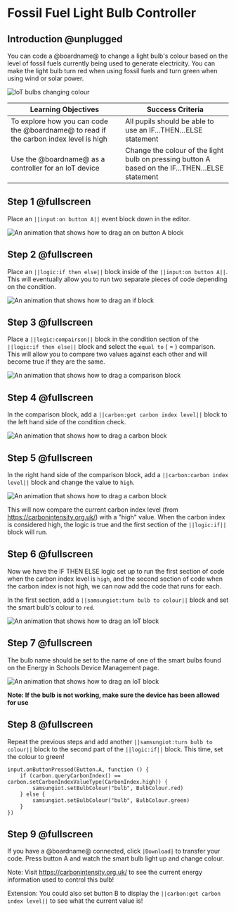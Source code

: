 # Fossil Fuel Light Bulb Controller

## Introduction @unplugged

You can code a @boardname@ to change a light bulb's colour based on the level of fossil fuels currently being used to generate electricity. You can make the light bulb turn red when using fossil fuels and turn green when using wind or solar power.

![IoT bulbs changing colour](/static/eis/tutorials/fossil-fuel-lightbulb/bulbs-changing-colour.gif)

| Learning Objectives | Success Criteria |
|-|-|
| To explore how you can code the @boardname@ to read if the carbon index level is high | All pupils should be able to use an IF…THEN…ELSE statement |
| Use the @boardname@ as a controller for an IoT device | Change the colour of the light bulb on pressing button A based on the IF…THEN…ELSE statement |

## Step 1 @fullscreen

Place an ``||input:on button A||`` event block down in the editor.

![An animation that shows how to drag an on button A block](/static/eis/tutorials/fossil-fuel-lightbulb/add-button-event.gif)

## Step 2 @fullscreen

Place an ``||logic:if then else||`` block inside of the ``||input:on button A||``. This will eventually allow you to run two separate pieces of code depending on the condition.

![An animation that shows how to drag an if block](/static/eis/tutorials/fossil-fuel-lightbulb/add-if-logic.gif)

## Step 3 @fullscreen

Place a ``||logic:compairson||`` block in the condition section of the ``||logic:if then else||`` block and select the `equal to` ( = ) comparison. This will allow you to compare two values against each other and will become true if they are the same.

![An animation that shows how to drag a comparison block](/static/eis/tutorials/fossil-fuel-lightbulb/add-condition.gif)

## Step 4 @fullscreen

In the comparison block, add a ``||carbon:get carbon index level||`` block to the left hand side of the condition check.

![An animation that shows how to drag a carbon block](/static/eis/tutorials/fossil-fuel-lightbulb/add-carbon-index.gif)

## Step 5 @fullscreen

In the right hand side of the comparison block, add a ``||carbon:carbon index level||`` block and change the value to `high`.

![An animation that shows how to drag a carbon block](/static/eis/tutorials/fossil-fuel-lightbulb/add-carbon-level-high.gif)

This will now compare the current carbon index level (from https://carbonintensity.org.uk/) with a "high" value. When the carbon index is considered high, the logic is true and the first section of the ``||logic:if||`` block will run.

## Step 6 @fullscreen

Now we have the IF THEN ELSE logic set up to run the first section of code when the carbon index level is `high`, and the second section of code when the carbon index is not high, we can now add the code that runs for each.

In the first section, add a ``||samsungiot:turn bulb to colour||`` block and set the smart bulb's colour to `red`.

![An animation that shows how to drag an IoT block](/static/eis/tutorials/fossil-fuel-lightbulb/add-iot-bulb.gif)

## Step 7 @fullscreen

The bulb name should be set to the name of one of the smart bulbs found on the Energy in Schools Device Management page.

![An animation that shows how to drag an IoT block](/static/eis/tutorials/fossil-fuel-lightbulb/device-management.png)

**Note: If the bulb is not working, make sure the device has been allowed for use**

## Step 8 @fullscreen

Repeat the previous steps and add another ``||samsungiot:turn bulb to colour||`` block to the second part of the ``||logic:if||`` block. This time, set the colour to green!

```blocks
input.onButtonPressed(Button.A, function () {
    if (carbon.queryCarbonIndex() == carbon.setCarbonIndexValueType(CarbonIndex.high)) {
        samsungiot.setBulbColour("bulb", BulbColour.red)
    } else {
        samsungiot.setBulbColour("bulb", BulbColour.green)
    }
})
```

## Step 9 @fullscreen

If you have a @boardname@ connected, click ``|Download|`` to transfer your code. Press button A and watch the smart bulb light up and change colour.

Note: Visit https://carbonintensity.org.uk/ to see the current energy information used to control this bulb!

Extension: You could also set button B to display the ``||carbon:get carbon index level||`` to see what the current value is!